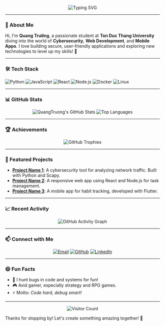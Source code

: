 <p align="center">
  <img src="https://readme-typing-svg.herokuapp.com?font=Fira+Code&size=24&pause=1000&color=FF4500&center=true&vCenter=true&width=440&lines=Hello+World!+I'm+Quang+Trường" alt="Typing SVG" />
</p>

---

### 👋 About Me
Hi, I'm **Quang Trường**, a passionate student at **Ton Duc Thang University** diving into the world of **Cybersecurity**, **Web Development**, and **Mobile Apps**. I love building secure, user-friendly applications and exploring new technologies to level up my skills! 🚀

---

### 🛠️ Tech Stack
![Python](https://img.shields.io/badge/-Python-3776AB?logo=python&logoColor=white&style=flat-square)
![JavaScript](https://img.shields.io/badge/-JavaScript-F7DF1E?logo=javascript&logoColor=black&style=flat-square)
![React](https://img.shields.io/badge/-React-61DAFB?logo=react&logoColor=black&style=flat-square)
![Node.js](https://img.shields.io/badge/-Node.js-339933?logo=node.js&logoColor=white&style=flat-square)
![Docker](https://img.shields.io/badge/-Docker-2496ED?logo=docker&logoColor=white&style=flat-square)
![Linux](https://img.shields.io/badge/-Linux-FCC624?logo=linux&logoColor=black&style=flat-square)

---

### 📊 GitHub Stats
<p align="center">
  <img src="https://github-readme-stats.vercel.app/api?username=nguyenquangtruong08112005&show_icons=true&theme=dracula&hide_border=true" alt="QuangTruong's GitHub Stats" />
  <img src="https://github-readme-stats.vercel.app/api/top-langs/?username=nguyenquangtruong08112005&layout=compact&theme=dracula&hide_border=true" alt="Top Languages" />
</p>

---

### 🏆 Achievements
<p align="center">
  <img src="https://github-profile-trophy.vercel.app/?username=nguyenquangtruong08112005&theme=dracula&no-frame=true&margin-w=10" alt="GitHub Trophies" />
</p>

---

### 🚀 Featured Projects
- **[Project Name 1](https://github.com/nguyenquangtruong08112005/project1)**: A cybersecurity tool for analyzing network traffic. Built with Python and Scapy.
- **[Project Name 2](https://github.com/nguyenquangtruong08112005/project2)**: A responsive web app using React and Node.js for task management.
- **[Project Name 3](https://github.com/nguyenquangtruong08112005/project3)**: A mobile app for habit tracking, developed with Flutter.

---

### 📈 Recent Activity
<p align="center">
  <img src="https://github-readme-activity-graph.vercel.app/graph?username=nguyenquangtruong08112005&theme=dracula&hide_border=true" alt="GitHub Activity Graph" />
</p>

---

### 📫 Connect with Me
<p align="center">
  <a href="mailto:nguyenquangtruong08112005@gmail.com"><img src="https://img.shields.io/badge/Email-D14836?logo=gmail&logoColor=white&style=flat-square" alt="Email" /></a>
  <a href="https://github.com/nguyenquangtruong08112005"><img src="https://img.shields.io/badge/GitHub-181717?logo=github&logoColor=white&style=flat-square" alt="GitHub" /></a>
  <a href="https://linkedin.com/in/your-linkedin"><img src="https://img.shields.io/badge/LinkedIn-0077B5?logo=linkedin&logoColor=white&style=flat-square" alt="LinkedIn" /></a>
</p>

---

### 😄 Fun Facts
- 🐞 I hunt bugs in code and systems for fun!
- 🎮 Avid gamer, especially strategy and RPG games.
- ⚡ Motto: *Code hard, debug smart!*

---

<p align="center">
  <img src="https://komarev.com/ghpvc/?username=nguyenquangtruong08112005&color=brightgreen" alt="Visitor Count" />
</p>

Thanks for stopping by! Let's create something amazing together! 🌟
